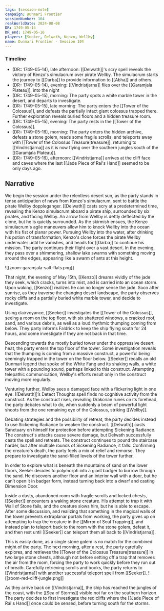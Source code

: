 ```yaml
---
tags: [session-note]
campaign: Dunmari Frontier
sessionNumber: 104
realWorldDate: 2024-08-08
DR: 1749-05-14
DR_end: 1749-05-16
players: [Seeker, Delwath, Kenzo, Wellby]
name: Dunmari Frontier - Session 104
---
```



### Timeline
- (DR:: 1749-05-14), late afternoon: [[Delwath]]'s scry spell reveals the victory of Kenzo's simulacrum over pirate Wellby. The simulacrum starts the journey to [[Darba]] to provide information to [[Abha]] and others.
- (DR:: 1749-05-14), evening: [[Vindristjarna]] flies over the [[Garamjala Plateau]], into the night
- (DR:: 1749-05-15), morning: The party spots a white marble tower in the desert, and departs to investigate.
- (DR:: 1749-05-15), late morning: The party enters the [[Tower of the Colossus]], and defeats the partially intact giant colossus trapped there. Further exploration reveals buried floors and a hidden treasure room.
- (DR:: 1749-05-15), evening: The party rests in the [[Tower of the Colossus]].
- (DR:: 1749-05-16), morning: The party enters the hidden archive, defeats a stone golem, reads some fragile scrolls, and teleports away with [[Tower of the Colossus Treasure|treasure]], returning to [[Vindristjarna]] as it is now flying over the southern jungles south of the [[Garamjala Plateau]].
- (DR:: 1749-05-16), afternoon: [[Vindristjarna]] arrives at the cliff face and caves where the last [[Jade Piece of Rai's Hand]] seemed to be only days ago.

## Narrative

We begin the session under the relentless desert sun, as the party stands in tense anticipation of news from Kenzo's simulacrum, sent to battle the pirate Wellby doppleganger. [[Delwath]] casts scry at a predetermined time, revealing the Kenzo simulacrum aboard a pirate ship, surrounded by six pirates, and facing Wellby. An arrow from Wellby is deftly deflected by the clone, but he is quickly surrounded. As the skirmish ensues, the Kenzo simulacrum's agile maneuvers allow him to knock Wellby into the ocean with his fist of planar power. Pursuing Wellby into the water, after drinking his potion of transformation, Kenzo's clone forces the pirate Wellby underwater until he vanishes, and heads for [[Darba]] to continue his mission. The party continues their flight over a vast desert. In the evening, they pass over a shimmering, shallow lake swarms with something moving around the edges, appearing like a swarm of ants at this height. 

![[zoom-garamjala-salt-flats.png]]

That night, the evening of May 15th, [[Kenzo]] dreams vividly of the jade they seek, which cracks, turns into mist, and is carried into an ocean storm. Upon waking, [[Kenzo]] realizes he can no longer sense the jade. Soon after sunrise, as they traverse the changing desert landscape, the party observes rocky cliffs and a partially buried white marble tower, and decide to investigate.

Using clairvoyance, [[Seeker]] investigates the [[Tower of the Colossus]], seeing a room on the top floor, with six shattered windows, a cracked roof, sand, and various debris, as well as a loud rhythmic thumping coming from below. They party informs Faldrick to keep the ship flying south for 24 hours, and come investigate if they are not back in that time. 

Descending towards the mostly buried tower under the oppressive desert heat, the party enters the top floor of the tower. Some investigation reveals that the thumping is coming from a massive construct, a powerful being seemingly trapped in the tower on the floor below. [[Seeker]] recalls an old Dunmari legend that spoke of the White Fang and its shaking walls, a white tower with a pounding sound, perhaps linked to this construct. Attempting telepathic communication, Wellby's efforts result only in the construct moving more regularly.

Venturing further, Wellby sees a damaged face with a flickering light in one eye. [[Delwath]]’s Detect Thoughts spell finds no cognitive activity from the construct. As the construct rises, revealing Drakorian runes on its forehead, the party debates what to do, when suddenly a beam of powerful light shoots from the one remaining eye of the Colossus, striking [[Wellby]]. 

Debating strategies and the possibility of retreat, the party decides instead to use Sickening Radiance to weaken the construct. [[Delwath]] casts Sanctuary on himself for protection before attempting Sickening Radiance. The construct's attacks cause severe damage, but Delwath successfully casts the spell and retreats. The construct continues to pound the staircase harder, but after multiple rounds of Sickening Radiance, it falls. Confirming the creature's death, the party feels a mix of relief and remorse. They prepare to investigate the sand-filled levels of the tower further.

In order to explore what is beneath the mountains of sand on the lower floors, Seeker decides to polymorph into a giant badger to burrow through the sand. He discovers another floor and an interior wall with a door, but he can’t open it in badger form, instead turning back into a dwarf and casting Dimension Door.

Inside a dusty, abandoned room with fragile scrolls and locked chests, [[Seeker]] encounters a waking stone creature. His attempt to trap it with Wall of Stone fails, and the creature slows him, but he is able to escape. After some discussion, and realizing that something in the magical walls of the tower prevents extraplanar portals from working, the party gives up on attempting to trap the creature in the [[Mirror of Soul Trapping]], and instead plan to teleport back to the room with the stone golem, defeat it, and then rest until [[Seeker]] can teleport them all back to [[Vindristjarna]]. 

This is easily done, as a single stone golem is no match for the combined might of the party. The next morning, after a rest, the party carefully explores, and retrieves the [[Tower of the Colossus Treasure|treasure]] in two large stone chests, although not before setting off a trap that removes the air from the room, forcing the party to work quickly before they run out of breath. Carefully retrieving scrolls and books, the party returns to [[Vindristjarna]] with another successful teleport spell from [[Seeker]].
 ![[zoom-red-cliff-jungle.png]]

As they arrive back on [[Vindristjarna]], the ship has reached the jungles of the coast, with the [[Sea of Storms]] visible not far on the southern horizon. The party decides to first investigate the red cliffs where the [[Jade Piece of Rai's Hand]] once could be sensed, before turning south for the storms. 

